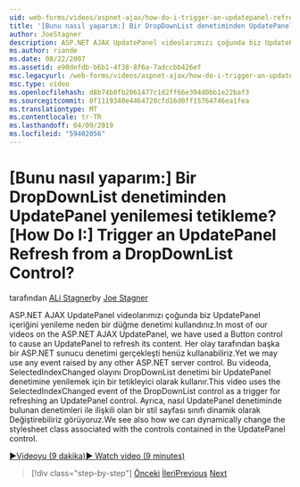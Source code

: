 ```yaml
---
uid: web-forms/videos/aspnet-ajax/how-do-i-trigger-an-updatepanel-refresh-from-a-dropdownlist-control
title: '[Bunu nasıl yaparım:] Bir DropDownList denetiminden UpdatePanel yenilemesi tetikleme? | Microsoft Docs'
author: JoeStagner
description: ASP.NET AJAX UpdatePanel videolarımızı çoğunda biz UpdatePanel içeriğini yenileme neden bir düğme denetimi kullandınız. Henüz herhangi bir olay kullanabiliriz...
ms.author: riande
ms.date: 08/22/2007
ms.assetid: e90defdb-b6b1-4f38-8f6a-7adccbb426ef
msc.legacyurl: /web-forms/videos/aspnet-ajax/how-do-i-trigger-an-updatepanel-refresh-from-a-dropdownlist-control
msc.type: video
ms.openlocfilehash: d8b74b0fb2061477c1d2ff66e394d0bb1e22baf3
ms.sourcegitcommit: 0f1119340e4464720cfd16d0ff15764746ea1fea
ms.translationtype: MT
ms.contentlocale: tr-TR
ms.lasthandoff: 04/09/2019
ms.locfileid: "59402056"
---
```

# <a name="how-do-i-trigger-an-updatepanel-refresh-from-a-dropdownlist-control"></a><span data-ttu-id="a1abf-105">[Bunu nasıl yaparım:] Bir DropDownList denetiminden UpdatePanel yenilemesi tetikleme?</span><span class="sxs-lookup"><span data-stu-id="a1abf-105">[How Do I:] Trigger an UpdatePanel Refresh from a DropDownList Control?</span></span>

<span data-ttu-id="a1abf-106">tarafından [ALi Stagner](https://github.com/JoeStagner)</span><span class="sxs-lookup"><span data-stu-id="a1abf-106">by [Joe Stagner](https://github.com/JoeStagner)</span></span>

<span data-ttu-id="a1abf-107">ASP.NET AJAX UpdatePanel videolarımızı çoğunda biz UpdatePanel içeriğini yenileme neden bir düğme denetimi kullandınız.</span><span class="sxs-lookup"><span data-stu-id="a1abf-107">In most of our videos on the ASP.NET AJAX UpdatePanel, we have used a Button control to cause an UpdatePanel to refresh its content.</span></span> <span data-ttu-id="a1abf-108">Her olay tarafından başka bir ASP.NET sunucu denetimi gerçekleşti henüz kullanabiliriz.</span><span class="sxs-lookup"><span data-stu-id="a1abf-108">Yet we may use any event raised by any other ASP.NET server control.</span></span> <span data-ttu-id="a1abf-109">Bu videoda, SelectedIndexChanged olayını DropDownList denetimi bir UpdatePanel denetimine yenilemek için bir tetikleyici olarak kullanır.</span><span class="sxs-lookup"><span data-stu-id="a1abf-109">This video uses the SelectedIndexChanged event of the DropDownList control as a trigger for refreshing an UpdatePanel control.</span></span> <span data-ttu-id="a1abf-110">Ayrıca, nasıl UpdatePanel denetiminde bulunan denetimleri ile ilişkili olan bir stil sayfası sınıfı dinamik olarak Değiştirebiliriz görüyoruz.</span><span class="sxs-lookup"><span data-stu-id="a1abf-110">We see also how we can dynamically change the stylesheet class associated with the controls contained in the UpdatePanel control.</span></span>

[<span data-ttu-id="a1abf-111">&#9654;Videoyu (9 dakika)</span><span class="sxs-lookup"><span data-stu-id="a1abf-111">&#9654; Watch video (9 minutes)</span></span>](https://channel9.msdn.com/Blogs/ASP-NET-Site-Videos/how-do-i-trigger-an-updatepanel-refresh-from-a-dropdownlist-control)

> [!div class="step-by-step"]
> <span data-ttu-id="a1abf-112">[Önceki](how-do-i-implement-the-persistent-communications-pattern-using-web-services.md)
> [İleri](how-do-i-create-an-aspnet-ajax-extender-from-scratch.md)</span><span class="sxs-lookup"><span data-stu-id="a1abf-112">[Previous](how-do-i-implement-the-persistent-communications-pattern-using-web-services.md)
[Next](how-do-i-create-an-aspnet-ajax-extender-from-scratch.md)</span></span>
